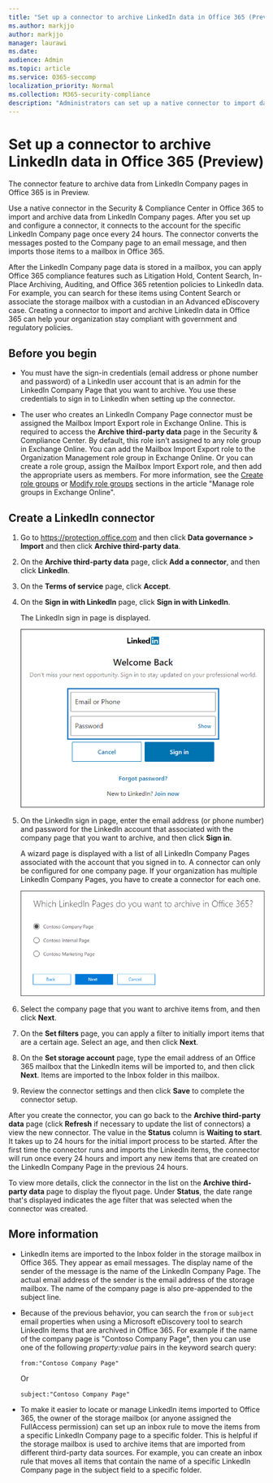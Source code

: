 ```yaml
---
title: "Set up a connector to archive LinkedIn data in Office 365 (Preview)"
ms.author: markjjo
author: markjjo
manager: laurawi
ms.date: 
audience: Admin
ms.topic: article
ms.service: O365-seccomp
localization_priority: Normal
ms.collection: M365-security-compliance
description: "Administrators can set up a native connector to import data from a LinkedIn Company Page to Office 365. This lets you archive data from third-party data sources in Office 365 so you can use compliance features such as legal hold, content search, and retention policies to manage the compliance of your organization's third-party data."
---
```


# Set up a connector to archive LinkedIn data in Office 365 (Preview)

The connector feature to archive data from LinkedIn Company pages in Office 365 is in Preview.

Use a native connector in the Security & Compliance Center in Office 365 to import and archive data from LinkedIn Company pages. After you set up and configure a connector, it connects to the account for the specific LinkedIn Company page once every 24 hours. The connector converts the messages posted to the Company page to an email message, and then imports those items to a mailbox in Office 365.

After the LinkedIn Company page data is stored in a mailbox, you can apply Office 365 compliance features such as Litigation Hold, Content Search, In-Place Archiving, Auditing, and Office 365 retention policies to LinkedIn data. For example, you can search for these items using Content Search or associate the storage mailbox with a custodian in an Advanced eDiscovery case. Creating a connector to import and archive LinkedIn data in Office 365 can help your organization stay compliant with government and regulatory policies.

## Before you  begin

- You must have the sign-in credentials (email address or phone number and password) of a LinkedIn user account that is an admin for the LinkedIn Company Page that you want to archive. You use these credentials to sign in to LinkedIn when setting up the connector.

- The user who creates an LinkedIn Company Page connector must be assigned the Mailbox Import Export role in Exchange Online. This is required to access the **Archive third-party data** page in the Security & Compliance Center. By default, this role isn't assigned to any role group in Exchange Online. You can add the Mailbox Import Export role to the Organization Management role group in Exchange Online. Or you can create a role group, assign the Mailbox Import Export role, and then add the appropriate users as members. For more information, see the  [Create role groups](https://docs.microsoft.com/Exchange/permissions-exo/role-groups#create-role-groups) or [Modify role groups](https://docs.microsoft.com/Exchange/permissions-exo/role-groups#modify-role-groups) sections in the article "Manage role groups in Exchange Online".

## Create a LinkedIn connector

1. Go to <https://protection.office.com> and then click **Data governance \> Import** and then click **Archive third-party data**.

2. On the **Archive third-party data** page, click **Add a connector**, and then click **LinkedIn**.

3. On the **Terms of service** page, click **Accept**.

4. On the **Sign in with LinkedIn** page, click **Sign in with LinkedIn**.

   The LinkedIn sign in page is displayed.

   ![LinkedIn sign in page](media/LinkedInSigninPage.png)

5. On the LinkedIn sign in page, enter the email address (or phone number) and password for the LinkedIn account that associated with the company page that you want to archive, and then click **Sign in**.

   A wizard page is displayed with a list of all LinkedIn Company Pages associated with the account that you signed in to. A connector can only be configured for one company page. If your organization has multiple LinkedIn Company Pages, you have to create a connector for each one.

   ![A page with a list of LinkedIn Company Pages is displayed](media/LinkedInSelectCompanyPage.png)


6. Select the company page that you want to archive items from, and then click **Next**.

7. On the **Set filters** page, you can apply a filter to initially import items that are a certain age. Select an age, and then click **Next**.

8. On the **Set storage account** page, type the email address of an Office 365 mailbox that the LinkedIn items will be imported to, and then click **Next**. Items are imported to the Inbox folder in this mailbox.

9. Review the connector settings and then click **Save** to complete the connector setup.

After you create the connector, you can go back to the **Archive third-party data** page (click **Refresh** if necessary to update the list of connectors) a view the new connector. The value in the **Status** column is **Waiting to start**. It takes up to 24 hours for the initial import process to be started. After the first time the connector runs and imports the LinkedIn items, the connector will run once every 24 hours and import any new items that are created on the LinkedIn Company Page in the previous 24 hours.

To view more details, click the connector in the list on the **Archive third-party data** page to display the flyout page. Under **Status**, the date range that's displayed indicates the age filter that was selected when the connector was created. 

## More information

- LinkedIn items are imported to the Inbox folder in the storage mailbox in Office 365. They appear as email messages. The display name of the sender of the message is the name of the LinkedIn Company Page. The actual email address of the sender is the email address of the storage mailbox. The name of the company page is also pre-appended to the subject line. 

- Because of the previous behavior, you can search the `from` or `subject` email properties when using a Microsoft eDiscovery tool to search LinkedIn items that are archived in Office 365. For example if the name of the company page is "Contoso Company Page", then you can use one of the following *property:value* pairs in the keyword search query:
   
   ```
   from:"Contoso Company Page"
   ```

    Or

   ```
   subject:"Contoso Company Page"
   ```

- To make it easier to locate or manage LinkedIn items imported to Office 365, the owner of the storage mailbox (or anyone assigned the FullAccess permission) can set up an inbox rule to move the items from a specific LinkedIn Company page to a specific folder. This is helpful if the storage mailbox is used to archive items that are imported from different third-party data sources. For example, you can create an inbox rule that moves all items that contain the name of a specific LinkedIn Company page in the subject field to a specific folder.